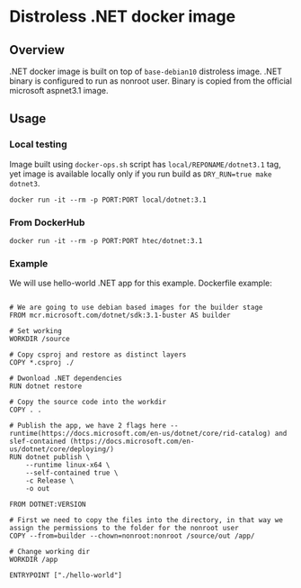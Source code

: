 # Distroless .NET docker image

## Overview
.NET docker image is built on top of `base-debian10` distroless image. .NET binary is configured to run as nonroot user. Binary is copied from the official microsoft aspnet3.1 image.

## Usage 

### Local testing

Image built using `docker-ops.sh` script has `local/REPONAME/dotnet3.1` tag, yet image is available locally only if you run 
build as `DRY_RUN=true make dotnet3`.
```
docker run -it --rm -p PORT:PORT local/dotnet:3.1
```

### From DockerHub

```
docker run -it --rm -p PORT:PORT htec/dotnet:3.1
```

### Example

We will use hello-world .NET app for this example.
Dockerfile example:

```

# We are going to use debian based images for the builder stage
FROM mcr.microsoft.com/dotnet/sdk:3.1-buster AS builder

# Set working
WORKDIR /source

# Copy csproj and restore as distinct layers
COPY *.csproj ./

# Dwonload .NET dependencies
RUN dotnet restore

# Copy the source code into the workdir
COPY . .

# Publish the app, we have 2 flags here --runtime(https://docs.microsoft.com/en-us/dotnet/core/rid-catalog) and slef-contained (https://docs.microsoft.com/en-us/dotnet/core/deploying/)
RUN dotnet publish \
    --runtime linux-x64 \
    --self-contained true \
    -c Release \
    -o out

FROM DOTNET:VERSION

# First we need to copy the files into the directory, in that way we assign the permissions to the folder for the nonroot user
COPY --from=builder --chown=nonroot:nonroot /source/out /app/

# Change working dir
WORKDIR /app

ENTRYPOINT ["./hello-world"]


```